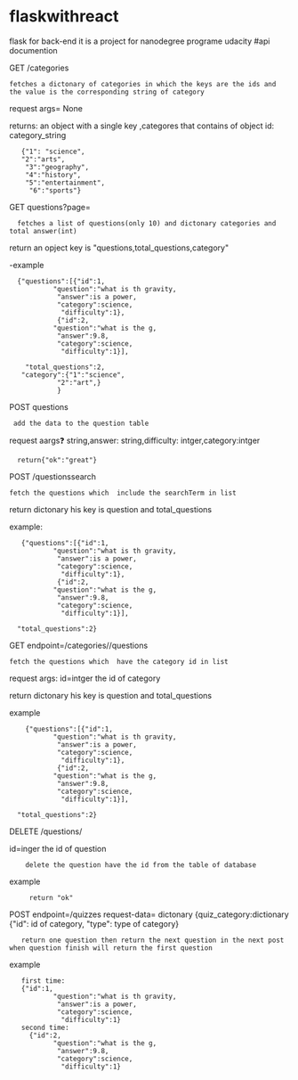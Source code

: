# flaskwithreact
flask for back-end it is  a project for nanodegree programe udacity
#api documention



GET /categories

    fetches a dictonary of categories in which the keys are the ids and the value is the corresponding string of category
 
 request args= None
 
 returns: an object with a single key ,categores that contains of object id: category_string
 
       {"1": "science",
       "2":"arts",
        "3":"geography",
        "4":"history",
        "5":"entertainment",
         "6":"sports"}
 
GET questions?page=<int>
 
      fetches a list of questions(only 10) and dictonary categories and total answer(int) 
  
  return an opject key is "questions,total_questions,category"
  
  -example
  
      {"questions":[{"id":1,
               "question":"what is th gravity,
                "answer":is a power,
                "category":science,
                 "difficulty":1},
                {"id":2,
               "question":"what is the g,
                "answer":9.8,
                "category":science,
                 "difficulty":1}],
  
        "total_questions":2,
       "category":{"1":"science",
                "2":"art",}
                }
                
   POST questions
   
     add the data to the question table
   
   request aargs:question: string,answer: string,difficulty: intger,category:intger
   
      return{"ok":"great"}
  
  
   POST /questionssearch
   
    fetch the questions which  include the searchTerm in list 
    
   return dictonary his key is question and total_questions
   
   example:
   
       {"questions":[{"id":1,
               "question":"what is th gravity,
                "answer":is a power,
                "category":science,
                 "difficulty":1},
                {"id":2,
               "question":"what is the g,
                "answer":9.8,
                "category":science,
                 "difficulty":1}],
  
      "total_questions":2}
  
  
  
   GET endpoint=/categories/<id>/questions
 
    fetch the questions which  have the category id in list 
    
   request args: id=intger the id of category
   
   return  dictonary his key is question and total_questions
   
   example 
   
        {"questions":[{"id":1,
               "question":"what is th gravity,
                "answer":is a power,
                "category":science,
                 "difficulty":1},
                {"id":2,
               "question":"what is the g,
                "answer":9.8,
                "category":science,
                 "difficulty":1}],
  
      "total_questions":2}
   
   
  DELETE /questions/<id>
  
   id=inger the id of question
  
        delete the question have the id from the table of database
        
  example 
  
         return "ok"
  
  POST endpoint=/quizzes
  request-data= dictonary {quiz_category:dictionary {"id": id of category, "type": type of category}
 
       return one question then return the next question in the next post when question finish will return the first question
   
   example 
   
       first time:
       {"id":1,
               "question":"what is th gravity,
                "answer":is a power,
                "category":science,
                 "difficulty":1}
       second time:
         {"id":2,
               "question":"what is the g,
                "answer":9.8,
                "category":science,
                 "difficulty":1}
  
  
 
  
